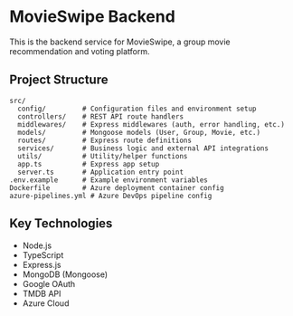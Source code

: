 # MovieSwipe Backend

This is the backend service for MovieSwipe, a group movie recommendation and voting platform.

## Project Structure

```
src/
  config/         # Configuration files and environment setup
  controllers/    # REST API route handlers
  middlewares/    # Express middlewares (auth, error handling, etc.)
  models/         # Mongoose models (User, Group, Movie, etc.)
  routes/         # Express route definitions
  services/       # Business logic and external API integrations
  utils/          # Utility/helper functions
  app.ts          # Express app setup
  server.ts       # Application entry point
.env.example      # Example environment variables
Dockerfile        # Azure deployment container config
azure-pipelines.yml # Azure DevOps pipeline config
```

## Key Technologies
- Node.js
- TypeScript
- Express.js
- MongoDB (Mongoose)
- Google OAuth
- TMDB API
- Azure Cloud 